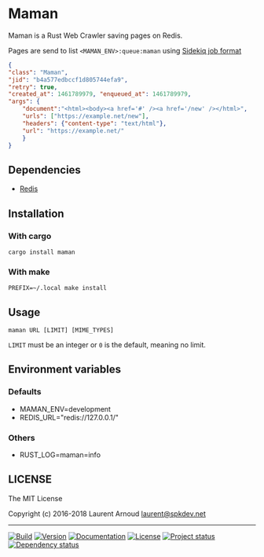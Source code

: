 # Maman

Maman is a Rust Web Crawler saving pages on Redis.

Pages are send to list `<MAMAN_ENV>:queue:maman` using
[Sidekiq job format](https://github.com/mperham/sidekiq/wiki/Job-Format)

``` json
{
"class": "Maman",
"jid": "b4a577edbccf1d805744efa9",
"retry": true,
"created_at": 1461789979, "enqueued_at": 1461789979,
"args": {
    "document":"<html><body><a href='#' /><a href='/new' /></html>",
    "urls": ["https://example.net/new"],
    "headers": {"content-type": "text/html"},
    "url": "https://example.net/"
    }
}
```

## Dependencies

* [Redis](http://redis.io/)

## Installation

### With cargo

~~~
cargo install maman
~~~

### With make

~~~
PREFIX=~/.local make install
~~~

## Usage

~~~
maman URL [LIMIT] [MIME_TYPES]
~~~

`LIMIT` must be an integer or `0` is the default, meaning no limit.

## Environment variables

### Defaults

* MAMAN_ENV=development
* REDIS_URL="redis://127.0.0.1/"

### Others

* RUST_LOG=maman=info

## LICENSE

The MIT License

Copyright (c) 2016-2018 Laurent Arnoud <laurent@spkdev.net>

---
[![Build](https://img.shields.io/travis-ci/spk/maman/master.svg)](https://travis-ci.org/spk/maman)
[![Version](https://img.shields.io/crates/v/maman.svg)](https://crates.io/crates/maman)
[![Documentation](https://img.shields.io/badge/doc-rustdoc-blue.svg)](https://docs.rs/maman/)
[![License](https://img.shields.io/badge/license-MIT-blue.svg)](https://opensource.org/licenses/MIT "MIT")
[![Project status](https://img.shields.io/status/experimental.png?color=red)](https://github.com/spk/maman)
[![Dependency status](https://deps.rs/repo/github/spk/maman/status.svg)](https://deps.rs/repo/github/spk/maman)
